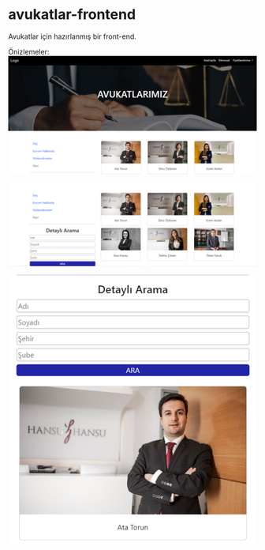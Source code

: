 # avukatlar-frontend
Avukatlar için hazırlanmış bir front-end.

Önizlemeler:
![](screenshots/Screenshot_1.png)

![](screenshots/Screenshot_2.png)

![](screenshots/Screenshot_3.png)
